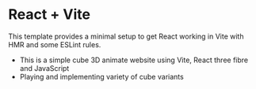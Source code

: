 # React + Vite

This template provides a minimal setup to get React working in Vite with HMR and some ESLint rules.
- This is a simple cube 3D animate website using Vite, React three fibre and JavaScript
- Playing and implementing variety of cube variants
